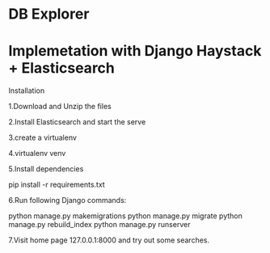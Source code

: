 # DB Explorer 
# Implemetation with Django Haystack + Elasticsearch


Installation

1.Download and Unzip the files

2.Install Elasticsearch and start the serve

3.create a virtualenv

4.virtualenv venv

5.Install dependencies

pip install -r requirements.txt

6.Run following Django commands:

python manage.py makemigrations 
python manage.py migrate 
python manage.py rebuild_index 
python manage.py runserver

7.Visit home page 127.0.0.1:8000 and try out some searches.
